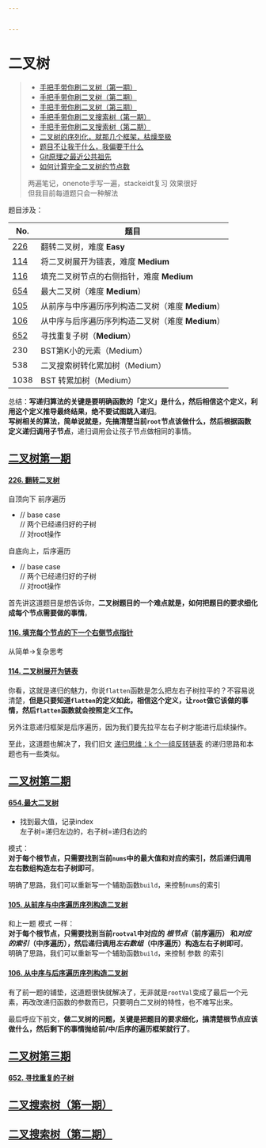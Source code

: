 ```yaml
---


---
```


<h1 id="二叉树">二叉树</h1>
<blockquote>
<ul>
<li><a href="http://mp.weixin.qq.com/s?__biz=MzAxODQxMDM0Mw==&amp;mid=2247487126&amp;idx=1&amp;sn=4de13e66397bc35970963c5a1330ce18&amp;chksm=9bd7f09eaca0798853c41fba05ad5fa958b31054eba18b69c785ae92f4bd8e4cc7a2179d7838&amp;scene=21#wechat_redirect">手把手带你刷二叉树（第一期）</a></li>
<li><a href="http://mp.weixin.qq.com/s?__biz=MzAxODQxMDM0Mw==&amp;mid=2247487270&amp;idx=1&amp;sn=2f7ad74aabc88b53d94012ceccbe51be&amp;chksm=9bd7f12eaca078384733168971147866c140496cb257946f8170f05e46d16099f3eef98d39d9&amp;scene=21#wechat_redirect">手把手带你刷二叉树（第二期）</a></li>
<li><a href="http://mp.weixin.qq.com/s?__biz=MzAxODQxMDM0Mw==&amp;mid=2247487527&amp;idx=1&amp;sn=9cf2b0d8608ba26ea7c6a5c9b41d05a1&amp;chksm=9bd7ee2faca0673916bf075539bf6fc3c01f3dcc0b298b3f507047692ef5c850ed9cfe82e4e6&amp;scene=21#wechat_redirect">手把手带你刷二叉树（第三期）</a></li>
<li><a href="http://mp.weixin.qq.com/s?__biz=MzAxODQxMDM0Mw==&amp;mid=2247488101&amp;idx=1&amp;sn=6041ddda5f20ccde8a7036d3e3a1482c&amp;chksm=9bd7ec6daca0657b2ab20a936437e2c8206384c3b1485fe91747ad796fa3a5b08556b2f4911e&amp;scene=21#wechat_redirect">手把手带你刷二叉搜索树（第一期）</a></li>
<li><a href="http://mp.weixin.qq.com/s?__biz=MzAxODQxMDM0Mw==&amp;mid=2247488128&amp;idx=2&amp;sn=b8fb3fd2917f9ac86127054741cd5877&amp;chksm=9bd7ec88aca0659ee0185b657663169169493e9df2063fa4d28b38a0b4d0dd698d0301937898&amp;scene=21#wechat_redirect">手把手带你刷二叉搜索树（第二期）</a></li>
<li><a href="http://mp.weixin.qq.com/s?__biz=MzAxODQxMDM0Mw==&amp;mid=2247485871&amp;idx=1&amp;sn=bcb24ea8927995b585629a8b9caeed01&amp;chksm=9bd7f7a7aca07eb1b4c330382a4e0b916ef5a82ca48db28908ab16563e28a376b5ca6805bec2&amp;scene=21#wechat_redirect">二叉树的序列化，就那几个框架，枯燥至极</a></li>
<li><a href="http://mp.weixin.qq.com/s?__biz=MzAxODQxMDM0Mw==&amp;mid=2247485629&amp;idx=1&amp;sn=fc0d0fc2b8618a9b8a575cfa9d5b1c4a&amp;chksm=9bd7f6b5aca07fa33c4fbce0dc439359592ace091814fdcdc0742f336722398090396f0b3668&amp;scene=21#wechat_redirect">题目不让我干什么，我偏要干什么</a></li>
<li><a href="http://mp.weixin.qq.com/s?__biz=MzAxODQxMDM0Mw==&amp;mid=2247485561&amp;idx=1&amp;sn=a394ba978283819da1eb34a256f6915b&amp;chksm=9bd7f671aca07f6722f0bc1e946ca771a0a40fd8173cc1227a7e0eabfe4e2fcc57b9ba464547&amp;scene=21#wechat_redirect">Git原理之最近公共祖先</a></li>
<li><a href="http://mp.weixin.qq.com/s?__biz=MzAxODQxMDM0Mw==&amp;mid=2247485057&amp;idx=1&amp;sn=45a3b89a4efef236cb662d5505d7ce36&amp;chksm=9bd7f889aca0719f4915de681f983355e187151030991ab1944494ffe4b73e484068b85eb01e&amp;scene=21#wechat_redirect">如何计算完全二叉树的节点数</a></li>
</ul>
<p>两遍笔记，onenote手写一遍，stackeidt复习 效果很好<br>
但我目前每道题只会一种解法</p>
</blockquote>
<p>题目涉及：</p>

<table>
<thead>
<tr>
<th>No.</th>
<th>题目</th>
</tr>
</thead>
<tbody>
<tr>
<td><a href="https://leetcode-cn.com/problems/invert-binary-tree/">226</a></td>
<td>翻转二叉树，难度 <strong>Easy</strong></td>
</tr>
<tr>
<td><a href="https://leetcode-cn.com/problems/flatten-binary-tree-to-linked-list/">114</a></td>
<td>将二叉树展开为链表，难度 <strong>Medium</strong></td>
</tr>
<tr>
<td><a href="https://leetcode-cn.com/problems/populating-next-right-pointers-in-each-node/">116</a></td>
<td>填充二叉树节点的右侧指针，难度 <strong>Medium</strong></td>
</tr>
<tr>
<td><a href="https://leetcode-cn.com/problems/maximum-binary-tree/">654</a></td>
<td>最大二叉树（难度  <strong>Medium</strong>）</td>
</tr>
<tr>
<td><a href="https://leetcode-cn.com/problems/construct-binary-tree-from-preorder-and-inorder-traversal/">105</a></td>
<td>从前序与中序遍历序列构造二叉树（难度  <strong>Medium</strong>）</td>
</tr>
<tr>
<td><a href="https://leetcode-cn.com/problems/construct-binary-tree-from-inorder-and-postorder-traversal/">106</a></td>
<td>从中序与后序遍历序列构造二叉树（难度  <strong>Medium</strong>）</td>
</tr>
<tr>
<td><a href="https://leetcode-cn.com/problems/find-duplicate-subtrees/">652</a></td>
<td>寻找重复子树（<strong>Medium</strong>）</td>
</tr>
<tr>
<td>230</td>
<td>BST第K小的元素（Medium）</td>
</tr>
<tr>
<td>538</td>
<td>二叉搜索树转化累加树（Medium）</td>
</tr>
<tr>
<td>1038</td>
<td>BST 转累加树（Medium）</td>
</tr>
</tbody>
</table><p>总结：<strong>写递归算法的关键是要明确函数的「定义」是什么，然后相信这个定义，利用这个定义推导最终结果，绝不要试图跳入递归</strong>。<br>
<strong>写树相关的算法，简单说就是，先搞清楚当前<code>root</code>节点该做什么，然后根据函数定义递归调用子节点</strong>，递归调用会让孩子节点做相同的事情。</p>
<h2 id="二叉树第一期"><a href="https://mp.weixin.qq.com/s?__biz=MzAxODQxMDM0Mw==&amp;mid=2247487126&amp;idx=1&amp;sn=4de13e66397bc35970963c5a1330ce18&amp;chksm=9bd7f09eaca0798853c41fba05ad5fa958b31054eba18b69c785ae92f4bd8e4cc7a2179d7838&amp;scene=21#wechat_redirect">二叉树第一期</a></h2>
<h4 id="翻转二叉树"><a href="https://leetcode-cn.com/problems/invert-binary-tree/">226. 翻转二叉树</a></h4>
<p>自顶向下 前序遍历</p>
<ul>
<li>// base case<br>
// 两个已经递归好的子树<br>
// 对root操作</li>
</ul>
<p>自底向上，后序遍历</p>
<ul>
<li>// base case<br>
// 两个已经递归好的子树<br>
// 对root操作</li>
</ul>
<p>首先讲这道题目是想告诉你，<strong>二叉树题目的一个难点就是，如何把题目的要求细化成每个节点需要做的事情</strong>。</p>
<h4 id="填充每个节点的下一个右侧节点指针"><a href="https://leetcode-cn.com/problems/populating-next-right-pointers-in-each-node/">116. 填充每个节点的下一个右侧节点指针</a></h4>
<p>从简单-&gt;复杂思考</p>
<h4 id="二叉树展开为链表"><a href="https://leetcode-cn.com/problems/flatten-binary-tree-to-linked-list/">114. 二叉树展开为链表</a></h4>
<p>你看，这就是递归的魅力，你说<code>flatten</code>函数是怎么把左右子树拉平的？不容易说清楚，<strong>但是只要知道<code>flatten</code>的定义如此，相信这个定义，让<code>root</code>做它该做的事情，然后<code>flatten</code>函数就会按照定义工作。</strong></p>
<p>另外注意递归框架是后序遍历，因为我们要先拉平左右子树才能进行后续操作。</p>
<p>至此，这道题也解决了，我们旧文  <a href="http://mp.weixin.qq.com/s?__biz=MzAxODQxMDM0Mw==&amp;mid=2247484597&amp;idx=1&amp;sn=c603f1752e33cb2701e371d84254aee2&amp;chksm=9bd7fabdaca073abd512d8fff18016c9092ede45fed65c307852c65a2026d8568ee294563c78&amp;scene=21#wechat_redirect">递归思维：k 个一组反转链表</a> 的递归思路和本题也有一些类似。</p>
<h2 id="二叉树第二期"><a href="https://mp.weixin.qq.com/s?__biz=MzAxODQxMDM0Mw==&amp;mid=2247487270&amp;idx=1&amp;sn=2f7ad74aabc88b53d94012ceccbe51be&amp;chksm=9bd7f12eaca078384733168971147866c140496cb257946f8170f05e46d16099f3eef98d39d9&amp;scene=21#wechat_redirect">二叉树第二期</a></h2>
<h4 id="最大二叉树"><a href="https://leetcode-cn.com/problems/maximum-binary-tree/">654.最大二叉树</a></h4>
<ul>
<li>找到最大值，记录index<br>
左子树=递归左边的，右子树=递归右边的</li>
</ul>
<p>模式：<br>
<strong>对于每个根节点，只需要找到当前<code>nums</code>中的最大值和对应的索引，然后递归调用左右数组构造左右子树即可</strong>。</p>
<p>明确了思路，我们可以重新写一个辅助函数<code>build</code>，来控制<code>nums</code>的索引</p>
<h4 id="从前序与中序遍历序列构造二叉树"><a href="https://leetcode-cn.com/problems/construct-binary-tree-from-preorder-and-inorder-traversal/">105. 从前序与中序遍历序列构造二叉树</a></h4>
<p>和上一题 模式 一样：<br>
<strong>对于每个根节点，只需要找到当前<code>rootval</code>中对应的 <em>根节点</em>（前序遍历） 和<em>对应的索引</em>（中序遍历），然后递归调用<em>左右数组</em>（中序遍历）构造左右子树即可</strong>。<br>
明确了思路，我们可以重新写一个辅助函数<code>build</code>，来控制 参数 的索引</p>
<h4 id="从中序与后序遍历序列构造二叉树"><a href="https://leetcode-cn.com/problems/construct-binary-tree-from-inorder-and-postorder-traversal/">106. 从中序与后序遍历序列构造二叉树</a></h4>
<p>有了前一题的铺垫，这道题很快就解决了，无非就是<code>rootVal</code>变成了最后一个元素，再改改递归函数的参数而已，只要明白二叉树的特性，也不难写出来。</p>
<p>最后呼应下前文，<strong>做二叉树的问题，关键是把题目的要求细化，搞清楚根节点应该做什么，然后剩下的事情抛给前/中/后序的遍历框架就行了</strong>。</p>
<h2 id="二叉树第三期"><a href="http://mp.weixin.qq.com/s?__biz=MzAxODQxMDM0Mw==&amp;mid=2247487527&amp;idx=1&amp;sn=9cf2b0d8608ba26ea7c6a5c9b41d05a1&amp;chksm=9bd7ee2faca0673916bf075539bf6fc3c01f3dcc0b298b3f507047692ef5c850ed9cfe82e4e6&amp;scene=21#wechat_redirect">二叉树第三期</a></h2>
<h4 id="寻找重复的子树"><a href="https://leetcode-cn.com/problems/find-duplicate-subtrees/">652. 寻找重复的子树</a></h4>
<h2 id="二叉搜索树（第一期）"><a href="http://mp.weixin.qq.com/s?__biz=MzAxODQxMDM0Mw==&amp;mid=2247488101&amp;idx=1&amp;sn=6041ddda5f20ccde8a7036d3e3a1482c&amp;chksm=9bd7ec6daca0657b2ab20a936437e2c8206384c3b1485fe91747ad796fa3a5b08556b2f4911e&amp;scene=21#wechat_redirect">二叉搜索树（第一期）</a></h2>
<h2 id="二叉搜索树（第二期）"><a href="http://mp.weixin.qq.com/s?__biz=MzAxODQxMDM0Mw==&amp;mid=2247488128&amp;idx=2&amp;sn=b8fb3fd2917f9ac86127054741cd5877&amp;chksm=9bd7ec88aca0659ee0185b657663169169493e9df2063fa4d28b38a0b4d0dd698d0301937898&amp;scene=21#wechat_redirect">二叉搜索树（第二期）</a></h2>

